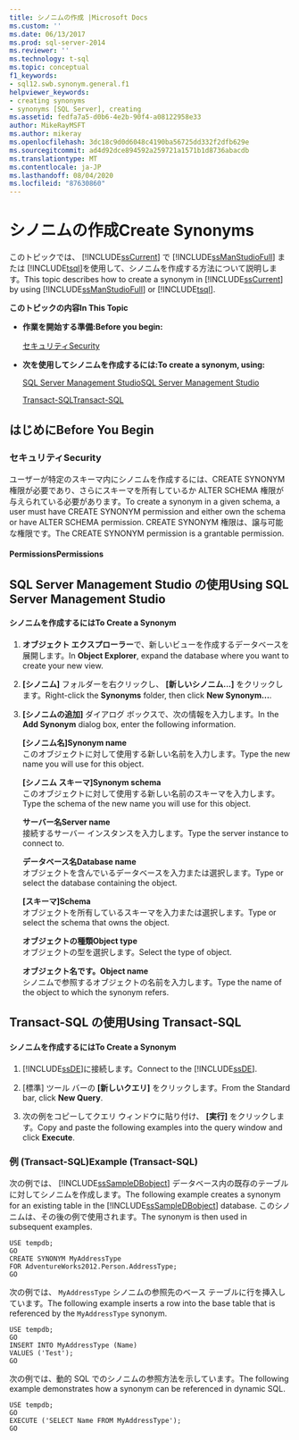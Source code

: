 ```yaml
---
title: シノニムの作成 |Microsoft Docs
ms.custom: ''
ms.date: 06/13/2017
ms.prod: sql-server-2014
ms.reviewer: ''
ms.technology: t-sql
ms.topic: conceptual
f1_keywords:
- sql12.swb.synonym.general.f1
helpviewer_keywords:
- creating synonyms
- synonyms [SQL Server], creating
ms.assetid: fedfa7a5-d0b6-4e2b-90f4-a08122958e33
author: MikeRayMSFT
ms.author: mikeray
ms.openlocfilehash: 3dc18c9d0d6048c4190ba56725dd332f2dfb629e
ms.sourcegitcommit: ad4d92dce894592a259721a1571b1d8736abacdb
ms.translationtype: MT
ms.contentlocale: ja-JP
ms.lasthandoff: 08/04/2020
ms.locfileid: "87630860"
---
```

# <a name="create-synonyms"></a><span data-ttu-id="f4aba-102">シノニムの作成</span><span class="sxs-lookup"><span data-stu-id="f4aba-102">Create Synonyms</span></span>
  <span data-ttu-id="f4aba-103">このトピックでは、 [!INCLUDE[ssCurrent](../../includes/sscurrent-md.md)] で [!INCLUDE[ssManStudioFull](../../includes/ssmanstudiofull-md.md)] または [!INCLUDE[tsql](../../includes/tsql-md.md)]を使用して、シノニムを作成する方法について説明します。</span><span class="sxs-lookup"><span data-stu-id="f4aba-103">This topic describes how to create a synonym in [!INCLUDE[ssCurrent](../../includes/sscurrent-md.md)] by using [!INCLUDE[ssManStudioFull](../../includes/ssmanstudiofull-md.md)] or [!INCLUDE[tsql](../../includes/tsql-md.md)].</span></span>  
  
 <span data-ttu-id="f4aba-104">**このトピックの内容**</span><span class="sxs-lookup"><span data-stu-id="f4aba-104">**In This Topic**</span></span>  
  
-   <span data-ttu-id="f4aba-105">**作業を開始する準備:**</span><span class="sxs-lookup"><span data-stu-id="f4aba-105">**Before you begin:**</span></span>  
  
     [<span data-ttu-id="f4aba-106">セキュリティ</span><span class="sxs-lookup"><span data-stu-id="f4aba-106">Security</span></span>](#Security)  
  
-   <span data-ttu-id="f4aba-107">**次を使用してシノニムを作成するには:**</span><span class="sxs-lookup"><span data-stu-id="f4aba-107">**To create a synonym, using:**</span></span>  
  
     [<span data-ttu-id="f4aba-108">SQL Server Management Studio</span><span class="sxs-lookup"><span data-stu-id="f4aba-108">SQL Server Management Studio</span></span>](#SSMSProcedure)  
  
     [<span data-ttu-id="f4aba-109">Transact-SQL</span><span class="sxs-lookup"><span data-stu-id="f4aba-109">Transact-SQL</span></span>](#TsqlProcedure)  
  
##  <a name="before-you-begin"></a><a name="BeforeYouBegin"></a> <span data-ttu-id="f4aba-110">はじめに</span><span class="sxs-lookup"><span data-stu-id="f4aba-110">Before You Begin</span></span>  
  
###  <a name="security"></a><a name="Security"></a> <span data-ttu-id="f4aba-111">セキュリティ</span><span class="sxs-lookup"><span data-stu-id="f4aba-111">Security</span></span>  
 <span data-ttu-id="f4aba-112">ユーザーが特定のスキーマ内にシノニムを作成するには、CREATE SYNONYM 権限が必要であり、さらにスキーマを所有しているか ALTER SCHEMA 権限が与えられている必要があります。</span><span class="sxs-lookup"><span data-stu-id="f4aba-112">To create a synonym in a given schema, a user must have CREATE SYNONYM permission and either own the schema or have ALTER SCHEMA permission.</span></span> <span data-ttu-id="f4aba-113">CREATE SYNONYM 権限は、譲与可能な権限です。</span><span class="sxs-lookup"><span data-stu-id="f4aba-113">The CREATE SYNONYM permission is a grantable permission.</span></span>  
  
####  <a name="permissions"></a><a name="Permissions"></a> <span data-ttu-id="f4aba-114">Permissions</span><span class="sxs-lookup"><span data-stu-id="f4aba-114">Permissions</span></span>  
  
##  <a name="using-sql-server-management-studio"></a><a name="SSMSProcedure"></a> <span data-ttu-id="f4aba-115">SQL Server Management Studio の使用</span><span class="sxs-lookup"><span data-stu-id="f4aba-115">Using SQL Server Management Studio</span></span>  
  
#### <a name="to-create-a-synonym"></a><span data-ttu-id="f4aba-116">シノニムを作成するには</span><span class="sxs-lookup"><span data-stu-id="f4aba-116">To Create a Synonym</span></span>  
  
1.  <span data-ttu-id="f4aba-117">**オブジェクト エクスプローラー**で、新しいビューを作成するデータベースを展開します。</span><span class="sxs-lookup"><span data-stu-id="f4aba-117">In **Object Explorer**, expand the database where you want to create your new view.</span></span>  
  
2.  <span data-ttu-id="f4aba-118">**[シノニム]** フォルダーを右クリックし、 **[新しいシノニム...]** をクリックします。</span><span class="sxs-lookup"><span data-stu-id="f4aba-118">Right-click the **Synonyms** folder, then click **New Synonym...**.</span></span>  
  
3.  <span data-ttu-id="f4aba-119">**[シノニムの追加]** ダイアログ ボックスで、次の情報を入力します。</span><span class="sxs-lookup"><span data-stu-id="f4aba-119">In the **Add Synonym** dialog box, enter the following information.</span></span>  
  
     <span data-ttu-id="f4aba-120">**[シノニム名]**</span><span class="sxs-lookup"><span data-stu-id="f4aba-120">**Synonym name**</span></span>  
     <span data-ttu-id="f4aba-121">このオブジェクトに対して使用する新しい名前を入力します。</span><span class="sxs-lookup"><span data-stu-id="f4aba-121">Type the new name you will use for this object.</span></span>  
  
     <span data-ttu-id="f4aba-122">**[シノニム スキーマ]**</span><span class="sxs-lookup"><span data-stu-id="f4aba-122">**Synonym schema**</span></span>  
     <span data-ttu-id="f4aba-123">このオブジェクトに対して使用する新しい名前のスキーマを入力します。</span><span class="sxs-lookup"><span data-stu-id="f4aba-123">Type the schema of the new name you will use for this object.</span></span>  
  
     <span data-ttu-id="f4aba-124">**サーバー名**</span><span class="sxs-lookup"><span data-stu-id="f4aba-124">**Server name**</span></span>  
     <span data-ttu-id="f4aba-125">接続するサーバー インスタンスを入力します。</span><span class="sxs-lookup"><span data-stu-id="f4aba-125">Type the server instance to connect to.</span></span>  
  
     <span data-ttu-id="f4aba-126">**データベース名**</span><span class="sxs-lookup"><span data-stu-id="f4aba-126">**Database name**</span></span>  
     <span data-ttu-id="f4aba-127">オブジェクトを含んでいるデータベースを入力または選択します。</span><span class="sxs-lookup"><span data-stu-id="f4aba-127">Type or select the database containing the object.</span></span>  
  
     <span data-ttu-id="f4aba-128">**[スキーマ]**</span><span class="sxs-lookup"><span data-stu-id="f4aba-128">**Schema**</span></span>  
     <span data-ttu-id="f4aba-129">オブジェクトを所有しているスキーマを入力または選択します。</span><span class="sxs-lookup"><span data-stu-id="f4aba-129">Type or select the schema that owns the object.</span></span>  
  
     <span data-ttu-id="f4aba-130">**オブジェクトの種類**</span><span class="sxs-lookup"><span data-stu-id="f4aba-130">**Object type**</span></span>  
     <span data-ttu-id="f4aba-131">オブジェクトの型を選択します。</span><span class="sxs-lookup"><span data-stu-id="f4aba-131">Select the type of object.</span></span>  
  
     <span data-ttu-id="f4aba-132">**オブジェクト名です。**</span><span class="sxs-lookup"><span data-stu-id="f4aba-132">**Object name**</span></span>  
     <span data-ttu-id="f4aba-133">シノニムで参照するオブジェクトの名前を入力します。</span><span class="sxs-lookup"><span data-stu-id="f4aba-133">Type the name of the object to which the synonym refers.</span></span>  
  
##  <a name="using-transact-sql"></a><a name="TsqlProcedure"></a> <span data-ttu-id="f4aba-134">Transact-SQL の使用</span><span class="sxs-lookup"><span data-stu-id="f4aba-134">Using Transact-SQL</span></span>  
  
#### <a name="to-create-a-synonym"></a><span data-ttu-id="f4aba-135">シノニムを作成するには</span><span class="sxs-lookup"><span data-stu-id="f4aba-135">To Create a Synonym</span></span>  
  
1.  <span data-ttu-id="f4aba-136">[!INCLUDE[ssDE](../../includes/ssde-md.md)]に接続します。</span><span class="sxs-lookup"><span data-stu-id="f4aba-136">Connect to the [!INCLUDE[ssDE](../../includes/ssde-md.md)].</span></span>  
  
2.  <span data-ttu-id="f4aba-137">[標準] ツール バーの **[新しいクエリ]** をクリックします。</span><span class="sxs-lookup"><span data-stu-id="f4aba-137">From the Standard bar, click **New Query**.</span></span>  
  
3.  <span data-ttu-id="f4aba-138">次の例をコピーしてクエリ ウィンドウに貼り付け、 **[実行]** をクリックします。</span><span class="sxs-lookup"><span data-stu-id="f4aba-138">Copy and paste the following examples into the query window and click **Execute**.</span></span>  
  
###  <a name="example-transact-sql"></a><a name="TsqlExample"></a> <span data-ttu-id="f4aba-139">例 (Transact-SQL)</span><span class="sxs-lookup"><span data-stu-id="f4aba-139">Example (Transact-SQL)</span></span>  
 <span data-ttu-id="f4aba-140">次の例では、 [!INCLUDE[ssSampleDBobject](../../includes/sssampledbobject-md.md)] データベース内の既存のテーブルに対してシノニムを作成します。</span><span class="sxs-lookup"><span data-stu-id="f4aba-140">The following example creates a synonym for an existing table in the [!INCLUDE[ssSampleDBobject](../../includes/sssampledbobject-md.md)] database.</span></span> <span data-ttu-id="f4aba-141">このシノニムは、その後の例で使用されます。</span><span class="sxs-lookup"><span data-stu-id="f4aba-141">The synonym is then used in subsequent examples.</span></span>  
  
```  
USE tempdb;  
GO  
CREATE SYNONYM MyAddressType  
FOR AdventureWorks2012.Person.AddressType;  
GO  
```  
  
 <span data-ttu-id="f4aba-142">次の例では、 `MyAddressType` シノニムの参照先のベース テーブルに行を挿入しています。</span><span class="sxs-lookup"><span data-stu-id="f4aba-142">The following example inserts a row into the base table that is referenced by the `MyAddressType` synonym.</span></span>  
  
```  
USE tempdb;  
GO  
INSERT INTO MyAddressType (Name)  
VALUES ('Test');  
GO  
```  
  
 <span data-ttu-id="f4aba-143">次の例では、動的 SQL でのシノニムの参照方法を示しています。</span><span class="sxs-lookup"><span data-stu-id="f4aba-143">The following example demonstrates how a synonym can be referenced in dynamic SQL.</span></span>  
  
```  
USE tempdb;  
GO  
EXECUTE ('SELECT Name FROM MyAddressType');  
GO  
```  
  
  
